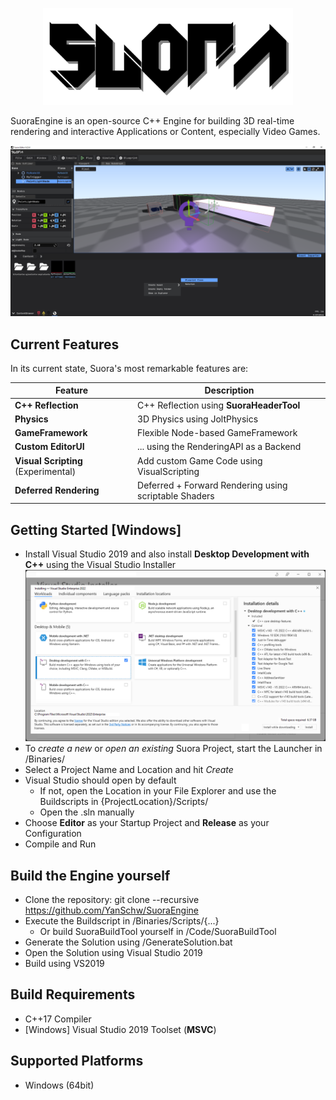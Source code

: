 
<p align="center">
  <a href="https://github.com/YanSchw/SuoraEngine">
    <img src="Content/EngineContent/SuoraLogo.png" width="400" alt="Suora Engine logo">
  </a>
</p>

SuoraEngine is an open-source C++ Engine for building 3D real-time rendering and interactive Applications or Content, especially Video Games.

![Screenshot of the Suora Engine editor](Docs/Images/SuoraInEditorScreenshot.png)

## Current Features
In its current state, Suora's most remarkable features are:

| Feature                               | Description                                               |
| -------                               | -----------                                               |
| **C++ Reflection**                    | C++ Reflection using **SuoraHeaderTool**                  |
| **Physics**                           | 3D Physics using JoltPhysics                              |
| **GameFramework**                     | Flexible Node-based GameFramework                         |
| **Custom EditorUI**                   | ... using the RenderingAPI as a Backend                   |
| **Visual Scripting** (Experimental)   | Add custom Game Code using VisualScripting                |
| **Deferred Rendering**                | Deferred + Forward Rendering using scriptable Shaders     |

## Getting Started [Windows]
- Install Visual Studio 2019 and also install **Desktop Development with C++** using the Visual Studio Installer
![Screenshot of VS2022-Installer-Workloads](Docs/Images/VS2022-Installer-Workloads.png)
- To *create a new* or *open an existing* Suora Project, start the Launcher in /Binaries/
- Select a Project Name and Location and hit *Create*
- Visual Studio should open by default
  - If not, open the Location in your File Explorer and use the Buildscripts in {ProjectLocation}/Scripts/
  - Open the .sln manually
- Choose **Editor** as your Startup Project and **Release** as your Configuration
- Compile and Run

## Build the Engine yourself
- Clone the repository: git clone --recursive https://github.com/YanSchw/SuoraEngine
- Execute the Buildscript in /Binaries/Scripts/{...}
  - Or build SuoraBuildTool yourself in /Code/SuoraBuildTool
- Generate the Solution using /GenerateSolution.bat
- Open the Solution using Visual Studio 2019
- Build using VS2019

## Build Requirements
- C++17 Compiler
- [Windows] Visual Studio 2019 Toolset (**MSVC**)

## Supported Platforms
- Windows (64bit)
